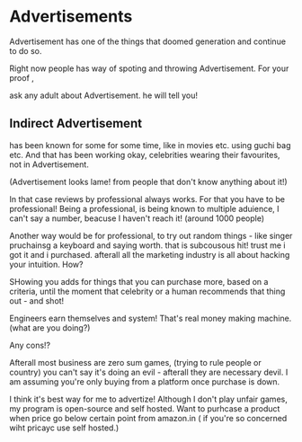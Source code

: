 Advertisements
==============

Advertisement has one of the things that doomed generation and continue to do so.

Right now people has way of spoting and throwing Advertisement. For your proof ,

ask any adult about Advertisement. he will tell you!

## Indirect Advertisement

has been known for some for some time, like in movies etc. using guchi bag etc. 
And that has been working okay, celebrities wearing their favourites, not in Advertisement.

(Advertisement looks lame! from people that don't know anything about it!)

In that case reviews by professional always works. For that you have to be professional! 
Being a professional, is being known to multiple aduience, I can't say a number, beacuse 
I haven't reach it! (around 1000 people)

Another way would be for professional, to try out random things - like singer pruchainsg 
a keyboard and saying worth. that is subcousous hit! trust me i got it and i purchased.
afterall all the marketing industry is all about hacking your intuition. How?

SHowing you adds for things that you can purchase more, based on a criteria,
until the moment that celebrity or a human recommends that thing out - and shot!

Engineers earn themselves and system! That's real money making machine. 
(what are you doing?)

Any cons!? 

Afterall most business are zero sum games, (trying to rule people or country)
you can't say it's doing an evil - afterall they are necessary devil. 
I am assuming you're only buying from a platform once purchase is down.

I think it's best way for me to advertize! Although I don't play unfair games, 
my program is open-source and self hosted. Want to purhcase  a product when
price go below certain point from amazon.in ( if you're so concerned wiht pricayc use self hosted.)

